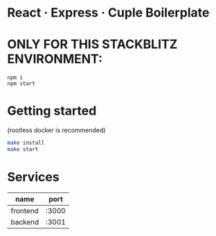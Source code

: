 # React &middot; Express &middot; Cuple Boilerplate

# ONLY FOR THIS STACKBLITZ ENVIRONMENT:

```
npm i
npm start
```

# Getting started

(rootless docker is recommended)

```bash
make install
make start
```


# Services

| name     | port  |
| -------- | ----- |
| frontend | :3000 |
| backend  | :3001 |
